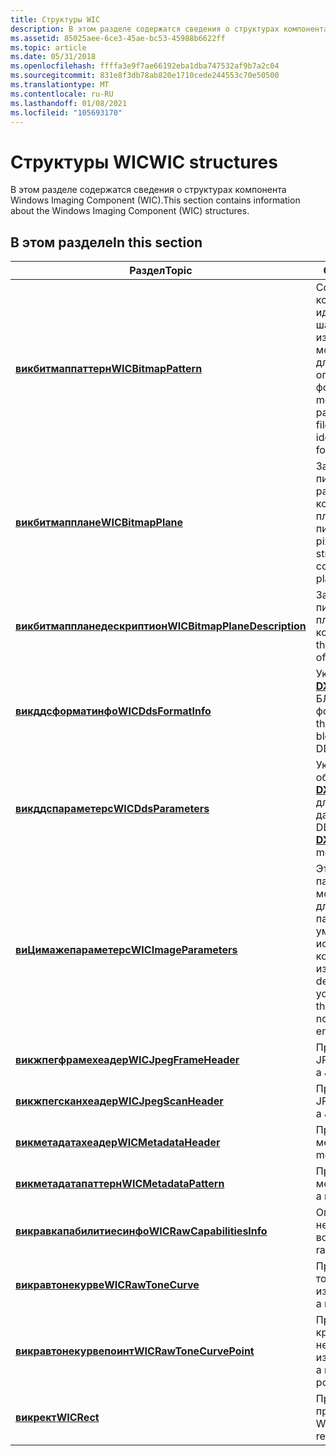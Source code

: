 ```yaml
---
title: Структуры WIC
description: В этом разделе содержатся сведения о структурах компонента Windows Imaging Component (WIC).
ms.assetid: 85025aee-6ce3-45ae-bc53-45988b6622ff
ms.topic: article
ms.date: 05/31/2018
ms.openlocfilehash: ffffa3e9f7ae66192eba1dba747532af9b7a2c04
ms.sourcegitcommit: 831e8f3db78ab820e1710cede244553c70e50500
ms.translationtype: MT
ms.contentlocale: ru-RU
ms.lasthandoff: 01/08/2021
ms.locfileid: "105693170"
---
```

# <a name="wic-structures"></a><span data-ttu-id="eeadf-103">Структуры WIC</span><span class="sxs-lookup"><span data-stu-id="eeadf-103">WIC structures</span></span>

<span data-ttu-id="eeadf-104">В этом разделе содержатся сведения о структурах компонента Windows Imaging Component (WIC).</span><span class="sxs-lookup"><span data-stu-id="eeadf-104">This section contains information about the Windows Imaging Component (WIC) structures.</span></span>

## <a name="in-this-section"></a><span data-ttu-id="eeadf-105">В этом разделе</span><span class="sxs-lookup"><span data-stu-id="eeadf-105">In this section</span></span>



| <span data-ttu-id="eeadf-106">Раздел</span><span class="sxs-lookup"><span data-stu-id="eeadf-106">Topic</span></span>                                                                          | <span data-ttu-id="eeadf-107">Описание</span><span class="sxs-lookup"><span data-stu-id="eeadf-107">Description</span></span>                                                                                                                   |
|--------------------------------------------------------------------------------|-------------------------------------------------------------------------------------------------------------------------------|
| [<span data-ttu-id="eeadf-108">**викбитмаппаттерн**</span><span class="sxs-lookup"><span data-stu-id="eeadf-108">**WICBitmapPattern**</span></span>](/windows/desktop/api/Wincodec/ns-wincodec-wicbitmappattern)<br/>             | <span data-ttu-id="eeadf-109">Содержит элементы, которые идентифицируют шаблон в файле изображения, который может использоваться для указания определенного формата.</span><span class="sxs-lookup"><span data-stu-id="eeadf-109">Contains members that identify a pattern within an image file which can be used to identify a particular format.</span></span><br/>   |
| [<span data-ttu-id="eeadf-110">**викбитмапплане**</span><span class="sxs-lookup"><span data-stu-id="eeadf-110">**WICBitmapPlane**</span></span>](/windows/desktop/api/Wincodec/ns-wincodec-wicbitmapplane)<br/>                            | <span data-ttu-id="eeadf-111">Задает формат пикселей, буфер, шаг и размер плоскости компонентов для плоского формата пикселей.</span><span class="sxs-lookup"><span data-stu-id="eeadf-111">Specifies the pixel format, buffer, stride and size of a component plane for a planar pixel format.</span></span><br/>                |
| [<span data-ttu-id="eeadf-112">**викбитмаппланедескриптион**</span><span class="sxs-lookup"><span data-stu-id="eeadf-112">**WICBitmapPlaneDescription**</span></span>](/windows/desktop/api/Wincodec/ns-wincodec-wicbitmapplanedescription)<br/>      | <span data-ttu-id="eeadf-113">Задает формат пикселей и размер плоскости компонентов.</span><span class="sxs-lookup"><span data-stu-id="eeadf-113">Specifies the pixel format and size of a component plane.</span></span><br/>                                                          |
| [<span data-ttu-id="eeadf-114">**викддсформатинфо**</span><span class="sxs-lookup"><span data-stu-id="eeadf-114">**WICDdsFormatInfo**</span></span>](/windows/desktop/api/Wincodec/ns-wincodec-wicddsformatinfo)<br/>                        | <span data-ttu-id="eeadf-115">Указывает [**\_ Формат DXGI**](/windows/desktop/api/dxgiformat/ne-dxgiformat-dxgi_format) и сведения о БЛОКИРОВКЕ для формата DDS.</span><span class="sxs-lookup"><span data-stu-id="eeadf-115">Specifies the [**DXGI\_FORMAT**](/windows/desktop/api/dxgiformat/ne-dxgiformat-dxgi_format) and block information of a DDS format.</span></span><br/>                  |
| [<span data-ttu-id="eeadf-116">**викддспараметерс**</span><span class="sxs-lookup"><span data-stu-id="eeadf-116">**WICDdsParameters**</span></span>](/windows/desktop/api/Wincodec/ns-wincodec-wicddsparameters)<br/>                        | <span data-ttu-id="eeadf-117">Указывает измерение образа DDS, [**\_ Формат DXGI**](/windows/desktop/api/dxgiformat/ne-dxgiformat-dxgi_format) и альфа-режим для автономных данных.</span><span class="sxs-lookup"><span data-stu-id="eeadf-117">Specifies the DDS image dimension, [**DXGI\_FORMAT**](/windows/desktop/api/dxgiformat/ne-dxgiformat-dxgi_format) and alpha mode of contained data.</span></span><br/>  |
| [<span data-ttu-id="eeadf-118">**виЦимажепараметерс**</span><span class="sxs-lookup"><span data-stu-id="eeadf-118">**WICImageParameters**</span></span>](/windows/desktop/api/Wincodec/ns-wincodec-wicimageparameters)<br/>                    | <span data-ttu-id="eeadf-119">Это определяет параметры, которые можно использовать для переопределения параметров по умолчанию, обычно используемых при кодировании изображения.</span><span class="sxs-lookup"><span data-stu-id="eeadf-119">This defines parameters that you can use to override the default parameters normally used when encoding an image.</span></span> <br/> |
| [<span data-ttu-id="eeadf-120">**викжпегфрамехеадер**</span><span class="sxs-lookup"><span data-stu-id="eeadf-120">**WICJpegFrameHeader**</span></span>](/windows/desktop/api/wincodec/ns-wincodec-wicjpegframeheader)<br/>                    | <span data-ttu-id="eeadf-121">Представляет заголовок JPEG-кадра.</span><span class="sxs-lookup"><span data-stu-id="eeadf-121">Represents a JPEG frame header.</span></span><br/>                                                                                    |
| [<span data-ttu-id="eeadf-122">**викжпегсканхеадер**</span><span class="sxs-lookup"><span data-stu-id="eeadf-122">**WICJpegScanHeader**</span></span>](/windows/desktop/api/wincodec/ns-wincodec-wicjpegscanheader)<br/>                      | <span data-ttu-id="eeadf-123">Представляет заголовок JPEG-кадра.</span><span class="sxs-lookup"><span data-stu-id="eeadf-123">Represents a JPEG frame header.</span></span><br/>                                                                                    |
| [<span data-ttu-id="eeadf-124">**викметадатахеадер**</span><span class="sxs-lookup"><span data-stu-id="eeadf-124">**WICMetadataHeader**</span></span>](/windows/desktop/api/Wincodecsdk/ns-wincodecsdk-wicmetadataheader)<br/>           | <span data-ttu-id="eeadf-125">Представляет заголовок метаданных.</span><span class="sxs-lookup"><span data-stu-id="eeadf-125">Represents metadata header.</span></span><br/>                                                                                        |
| [<span data-ttu-id="eeadf-126">**викметадатапаттерн**</span><span class="sxs-lookup"><span data-stu-id="eeadf-126">**WICMetadataPattern**</span></span>](/windows/desktop/api/Wincodecsdk/ns-wincodecsdk-wicmetadatapattern)<br/>         | <span data-ttu-id="eeadf-127">Представляет шаблон метаданных.</span><span class="sxs-lookup"><span data-stu-id="eeadf-127">Represents a metadata pattern.</span></span><br/>                                                                                     |
| [<span data-ttu-id="eeadf-128">**викравкапабилитиесинфо**</span><span class="sxs-lookup"><span data-stu-id="eeadf-128">**WICRawCapabilitiesInfo**</span></span>](/windows/desktop/api/Wincodec/ns-wincodec-wicrawcapabilitiesinfo)<br/> | <span data-ttu-id="eeadf-129">Определяет необработанный кодек возможности.</span><span class="sxs-lookup"><span data-stu-id="eeadf-129">Defines raw codec capabilites.</span></span><br/>                                                                                     |
| [<span data-ttu-id="eeadf-130">**викравтонекурве**</span><span class="sxs-lookup"><span data-stu-id="eeadf-130">**WICRawToneCurve**</span></span>](/windows/desktop/api/Wincodec/ns-wincodec-wicrawtonecurve)<br/>               | <span data-ttu-id="eeadf-131">Представляет кривую тона необработанного изображения.</span><span class="sxs-lookup"><span data-stu-id="eeadf-131">Represents a raw image tone curve.</span></span><br/>                                                                                 |
| [<span data-ttu-id="eeadf-132">**викравтонекурвепоинт**</span><span class="sxs-lookup"><span data-stu-id="eeadf-132">**WICRawToneCurvePoint**</span></span>](/windows/desktop/api/Wincodec/ns-wincodec-wicrawtonecurvepoint)<br/>     | <span data-ttu-id="eeadf-133">Представляет точку кривой тона необработанного изображения.</span><span class="sxs-lookup"><span data-stu-id="eeadf-133">Represents a raw image tone curve point.</span></span><br/>                                                                           |
| [<span data-ttu-id="eeadf-134">**викрект**</span><span class="sxs-lookup"><span data-stu-id="eeadf-134">**WICRect**</span></span>](/windows/desktop/api/Wincodec/ns-wincodec-wicrect)<br/>                               | <span data-ttu-id="eeadf-135">Представляет прямоугольник для API WIC.</span><span class="sxs-lookup"><span data-stu-id="eeadf-135">Represents a rectangle for WIC API.</span></span><br/>                                                                                |



 

 

